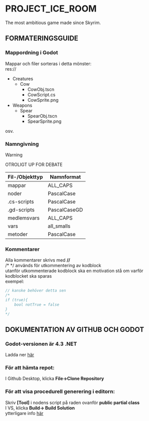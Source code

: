 # PROJECT_ICE_ROOM
The most ambitious game made since Skyrim.



## FORMATERINGSGUIDE
### Mappordning i Godot
Mappar och filer sorteras i detta mönster:<br/>
res://
  - Creatures
	- Cow
	  - CowObj.tscn
	  - CowScript.cs
	  - CowSprite.png
  - Weapons
	- Spear
	  - SpearObj.tscn
	  - SpearSprite.png
	
osv.

### Namngivning
> [!WARNING]
> OTROLIGT UP FOR DEBATE

| Fil-/Objekttyp| Namnformat     |
| ------------- | -------------- |
| mappar        | ALL_CAPS       |
| noder         | PascalCase     |
| .cs-scripts   | PascalCase     |
| .gd-scripts   | PascalCaseGD   |
| medlemsvars   | ALL_CAPS       |
| vars          | all_smalls     |
| metoder       | PascalCase     |


### Kommentarer

Alla kommentarer skrivs med **//**<br/>
/* */ används för utkommentering av kodblock<br/>
utanför utkommenterade kodblock ska en motivation stå om varför kodblocket ska sparas<br/>
exempel:<br/>
```c#
// kanske behöver detta sen
/*
if (true){
	bool notTrue = false
}
*/
```




## DOKUMENTATION AV GITHUB OCH GODOT
### Godot-versionen är 4.3 .NET<br/>
Ladda ner [här](https://godotengine.org/releases/4.3/)

### För att hämta repot:<br/>
I Github Desktop, klicka **File->Clone Repository**

### För att visa procedurell generering i editorn:<br/>
Skriv **[Tool]** i nodens script på raden ovanför **public partial class**<br/>
I VS, klicka **Build-> Build Solution**<br/>
ytterligare info [här](https://docs.godotengine.org/en/stable/tutorials/plugins/running_code_in_the_editor.html)

  
  

<!--För att styla README-filen kolla här, https://docs.github.com/en/get-started/writing-on-github/getting-started-with-writing-and-formatting-on-github/basic-writing-and-formatting-syntax -->
